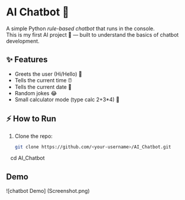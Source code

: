 # AI Chatbot 🤖

A simple Python *rule-based chatbot* that runs in the console.  
This is my first AI project 🚀 — built to understand the basics of chatbot development.

## ✨ Features
- Greets the user (Hi/Hello) 👋
- Tells the current time ⏰
- Tells the current date 📅
- Random jokes 😂
- Small calculator mode (type calc 2+3*4) 🧮

## ⚡ How to Run
1. Clone the repo:
   ```bash
   git clone https://github.com/<your-username>/AI_Chatbot.git
   cd AI_Chatbot

   ## Demo
   ![chatbot Demo] (Screenshot.png)
